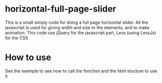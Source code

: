 horizontal-full-page-slider
===========================
This is a small simply code for doing a full page horizontal slider.
All the javascript is used for giving width and size to the elements, and to make animation.
This code use jQuery for the javascript part, Less (using LessJs) for the CSS

How to use
===
See the exemple to see how to call the fonction and the html stucture to use it
